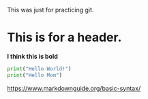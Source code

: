 This was just for practicing git.

# This is for a header.

**I think this is bold**

``` python
print("Hello World!")
print("Hello Mom")
```
https://www.markdownguide.org/basic-syntax/
